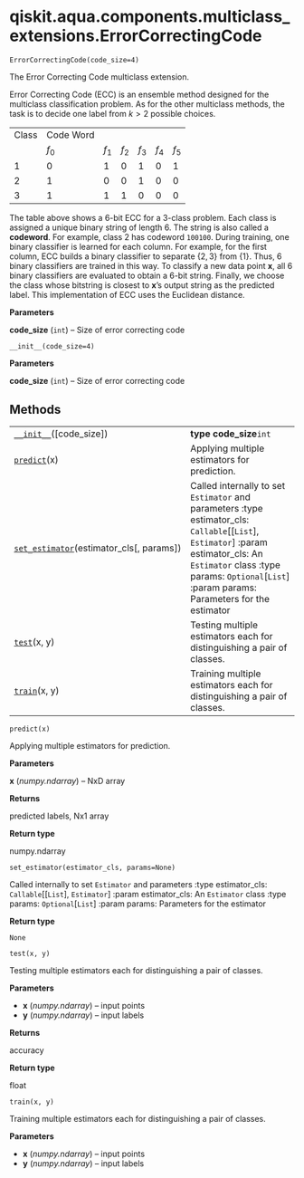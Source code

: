 # qiskit.aqua.components.multiclass\_extensions.ErrorCorrectingCode

`ErrorCorrectingCode(code_size=4)`

The Error Correcting Code multiclass extension.

Error Correcting Code (ECC) is an ensemble method designed for the multiclass classification problem. As for the other multiclass methods, the task is to decide one label from $k > 2$ possible choices.

|       |           |       |       |       |       |       |
| ----- | --------- | ----- | ----- | ----- | ----- | ----- |
| Class | Code Word |       |       |       |       |       |
|       | $f_0$     | $f_1$ | $f_2$ | $f_3$ | $f_4$ | $f_5$ |
| 1     | 0         | 1     | 0     | 1     | 0     | 1     |
| 2     | 1         | 0     | 0     | 1     | 0     | 0     |
| 3     | 1         | 1     | 1     | 0     | 0     | 0     |

The table above shows a 6-bit ECC for a 3-class problem. Each class is assigned a unique binary string of length 6. The string is also called a **codeword**. For example, class 2 has codeword `100100`. During training, one binary classifier is learned for each column. For example, for the first column, ECC builds a binary classifier to separate $\{2, 3\}$ from $\{1\}$. Thus, 6 binary classifiers are trained in this way. To classify a new data point $\mathbf{x}$, all 6 binary classifiers are evaluated to obtain a 6-bit string. Finally, we choose the class whose bitstring is closest to $\mathbf{x}$’s output string as the predicted label. This implementation of ECC uses the Euclidean distance.

**Parameters**

**code\_size** (`int`) – Size of error correcting code

`__init__(code_size=4)`

**Parameters**

**code\_size** (`int`) – Size of error correcting code

## Methods

|                                                                                                                                                                                                                |                                                                                                                                                                                                                                         |
| -------------------------------------------------------------------------------------------------------------------------------------------------------------------------------------------------------------- | --------------------------------------------------------------------------------------------------------------------------------------------------------------------------------------------------------------------------------------- |
| [`__init__`](#qiskit.aqua.components.multiclass_extensions.ErrorCorrectingCode.__init__ "qiskit.aqua.components.multiclass_extensions.ErrorCorrectingCode.__init__")(\[code\_size])                            | **type code\_size**`int`                                                                                                                                                                                                                |
| [`predict`](#qiskit.aqua.components.multiclass_extensions.ErrorCorrectingCode.predict "qiskit.aqua.components.multiclass_extensions.ErrorCorrectingCode.predict")(x)                                           | Applying multiple estimators for prediction.                                                                                                                                                                                            |
| [`set_estimator`](#qiskit.aqua.components.multiclass_extensions.ErrorCorrectingCode.set_estimator "qiskit.aqua.components.multiclass_extensions.ErrorCorrectingCode.set_estimator")(estimator\_cls\[, params]) | Called internally to set `Estimator` and parameters :type estimator\_cls: `Callable`\[\[`List`], `Estimator`] :param estimator\_cls: An `Estimator` class :type params: `Optional`\[`List`] :param params: Parameters for the estimator |
| [`test`](#qiskit.aqua.components.multiclass_extensions.ErrorCorrectingCode.test "qiskit.aqua.components.multiclass_extensions.ErrorCorrectingCode.test")(x, y)                                                 | Testing multiple estimators each for distinguishing a pair of classes.                                                                                                                                                                  |
| [`train`](#qiskit.aqua.components.multiclass_extensions.ErrorCorrectingCode.train "qiskit.aqua.components.multiclass_extensions.ErrorCorrectingCode.train")(x, y)                                              | Training multiple estimators each for distinguishing a pair of classes.                                                                                                                                                                 |

`predict(x)`

Applying multiple estimators for prediction.

**Parameters**

**x** (*numpy.ndarray*) – NxD array

**Returns**

predicted labels, Nx1 array

**Return type**

numpy.ndarray

`set_estimator(estimator_cls, params=None)`

Called internally to set `Estimator` and parameters :type estimator\_cls: `Callable`\[\[`List`], `Estimator`] :param estimator\_cls: An `Estimator` class :type params: `Optional`\[`List`] :param params: Parameters for the estimator

**Return type**

`None`

`test(x, y)`

Testing multiple estimators each for distinguishing a pair of classes.

**Parameters**

*   **x** (*numpy.ndarray*) – input points
*   **y** (*numpy.ndarray*) – input labels

**Returns**

accuracy

**Return type**

float

`train(x, y)`

Training multiple estimators each for distinguishing a pair of classes.

**Parameters**

*   **x** (*numpy.ndarray*) – input points
*   **y** (*numpy.ndarray*) – input labels
